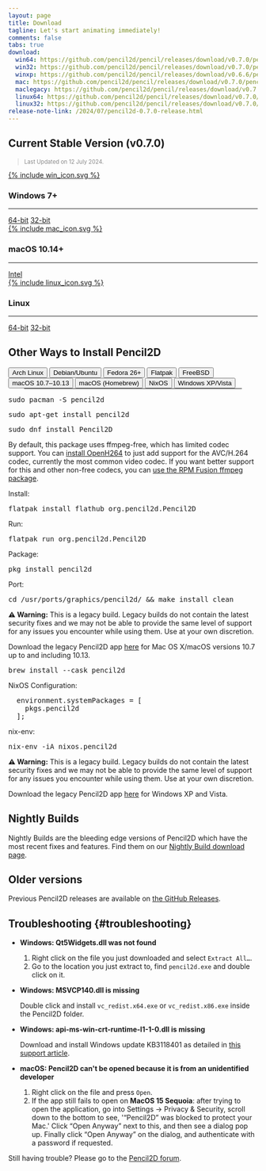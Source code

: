 ```yaml
---
layout: page
title: Download
tagline: Let's start animating immediately!
comments: false
tabs: true
download:
  win64: https://github.com/pencil2d/pencil/releases/download/v0.7.0/pencil2d-win64-0.7.0.zip
  win32: https://github.com/pencil2d/pencil/releases/download/v0.7.0/pencil2d-win32-0.7.0.zip
  winxp: https://github.com/pencil2d/pencil/releases/download/v0.6.6/pencil2d-winxp-0.6.6.zip
  mac: https://github.com/pencil2d/pencil/releases/download/v0.7.0/pencil2d-mac-0.7.0.zip
  maclegacy: https://github.com/pencil2d/pencil/releases/download/v0.7.0/pencil2d-mac-legacy-0.7.0.zip
  linux64: https://github.com/pencil2d/pencil/releases/download/v0.7.0/pencil2d-linux-amd64-0.7.0.AppImage
  linux32: https://github.com/pencil2d/pencil/releases/download/v0.7.0/pencil2d-linux-i386-0.7.0.AppImage
release-note-link: /2024/07/pencil2d-0.7.0-release.html
---
```


## Current Stable Version (v0.7.0)

<blockquote style="color:#898989;font-size:0.8em">
Last Updated on 12 July 2024. <!-- <a href="{{ page.release-note-link }}">What's New?</a> -->
</blockquote>

<div class="download-tiles">

<div class="download-tile">
  <a href="{{ page.download.win64 }}">
    {% include win_icon.svg %}
  </a>
  <h3>Windows 7+</h3>
  <hr>
  <a href="{{ page.download.win64 }}">64-bit</a>
  <span class="vertical-separator"></span>
  <a href="{{ page.download.win32 }}">32-bit</a>
</div>

<div class="download-tile">
  <a href="{{ page.download.mac }}">
    {% include mac_icon.svg %}
  </a>
  <h3>macOS 10.14+</h3>
  <hr>
  <a href="{{ page.download.mac }}">Intel</a><br>
</div>

<div class="download-tile">
  <a href="{{ page.download.linux64 }}">
    {% include linux_icon.svg %}
  </a>
  <h3>Linux</h3>
  <hr>
  <a href="{{ page.download.linux64 }}">64-bit</a>
  <span class="vertical-separator"></span>
  <a href="{{ page.download.linux32 }}">32-bit</a>
</div>

</div>
<div style="clear:both"></div>

## Other Ways to Install Pencil2D

<div class="tabs">
  <button class="tablinks" onclick="openTab(event, 'arch')" id="defaultTab">Arch Linux</button>
  <button class="tablinks" onclick="openTab(event, 'debian')">Debian/Ubuntu</button>
  <button class="tablinks" onclick="openTab(event, 'fedora')">Fedora 26+</button>
  <button class="tablinks" onclick="openTab(event, 'flatpak')">Flatpak</button>
  <button class="tablinks" onclick="openTab(event, 'freebsd')">FreeBSD</button>
  <button class="tablinks" onclick="openTab(event, 'mac-legacy')">macOS 10.7&ndash;10.13</button>
  <button class="tablinks" onclick="openTab(event, 'cask')">macOS (Homebrew)</button>
  <button class="tablinks" onclick="openTab(event, 'nixos')">NixOS</button>
  <button class="tablinks" onclick="openTab(event, 'windows-legacy')">Windows XP/Vista</button>
</div>

<hr style="margin: 0 2rem;">

<div id="arch" class="tabcontent">
<pre>sudo pacman -S pencil2d</pre>
</div>

<div id="debian" class="tabcontent">
<pre>sudo apt-get install pencil2d</pre>
</div>

<div id="fedora" class="tabcontent">
<pre>sudo dnf install Pencil2D</pre>
<p>By default, this package uses ffmpeg-free, which has limited codec support. You can <a href="https://docs.fedoraproject.org/en-US/quick-docs/openh264/" target="_blank">install OpenH264</a> to just add support for the AVC/H.264 codec, currently the most common video codec. If you want better support for this and other non-free codecs, you can <a href="https://rpmfusion.org/Howto/Multimedia" target="_blank">use the RPM Fusion ffmpeg package</a>.</p>
</div>

<div id="flatpak" class="tabcontent">
<p>Install:</p>
<pre>flatpak install flathub org.pencil2d.Pencil2D</pre>
<p>Run:</p>
<pre>flatpak run org.pencil2d.Pencil2D</pre>
</div>

<div id="freebsd" class="tabcontent">
<p>Package:</p>
<pre>pkg install pencil2d</pre>
<p>Port:</p>
<pre>cd /usr/ports/graphics/pencil2d/ && make install clean</pre>
</div>

<div id="mac-legacy" class="tabcontent">
<div class="warning-box"><span style="font-weight: bold;">&#9888; Warning:</span> This is a legacy build. Legacy builds do not contain the latest security fixes and we may not be able to provide the same level of support for any issues you encounter while using them. Use at your own discretion.</div>
<p>Download the legacy Pencil2D app <a href="{{ page.download.maclegacy }}">here</a> for Mac OS X/macOS versions 10.7 up to and including 10.13.</p>
</div>

<div id="cask" class="tabcontent">
<pre>brew install --cask pencil2d</pre>
</div>

<div id="nixos" class="tabcontent">
<p>NixOS Configuration:</p>
<pre>
  environment.systemPackages = [
    pkgs.pencil2d
  ];
</pre>
<p>nix-env:</p>
<pre>nix-env -iA nixos.pencil2d</pre>
</div>

<div id="windows-legacy" class="tabcontent">
<div class="warning-box"><span style="font-weight: bold;">&#9888; Warning:</span> This is a legacy build. Legacy builds do not contain the latest security fixes and we may not be able to provide the same level of support for any issues you encounter while using them. Use at your own discretion.</div>
<p>Download the legacy Pencil2D app <a href="{{ page.download.winxp }}">here</a> for Windows XP and Vista.</p>
</div>

<script>document.getElementById("defaultTab").click();</script>


## Nightly Builds

Nightly Builds are the bleeding edge versions of Pencil2D which have the most recent fixes and features.
Find them on our [Nightly Build download page](nightly/).


## Older versions

Previous Pencil2D releases are available on [the GitHub Releases][gh-releases].

[gh-releases]: https://github.com/pencil2d/pencil/releases
[bb-downloads]: https://bitbucket.org/chchwy/pencil2d/downloads/

## Troubleshooting {#troubleshooting}

- **Windows: Qt5Widgets.dll was not found**

    1. Right click on the file you just downloaded and select `Extract All…`.
    2. Go to the location you just extract to, find `pencil2d.exe` and double click on it.

- **Windows: MSVCP140.dll is missing**

    Double click and install `vc_redist.x64.exe` or `vc_redist.x86.exe` inside the Pencil2D folder.

- **Windows: api-ms-win-crt-runtime-l1-1-0.dll is missing**

    Download and install Windows update KB3118401 as detailed in
    [this support article](https://support.microsoft.com/kb/KB3118401#ID0EFH).

- **macOS: Pencil2D can't be opened because it is from an unidentified developer**

    1. Right click on the file and press `Open`.
    2. If the app still fails to open on **MacOS 15 Sequoia**: after trying to open the application, go into Settings → Privacy & Security, scroll down to the bottom to see, '“Pencil2D” was blocked to protect your Mac.' Click “Open Anyway” next to this, and then see a dialog pop up. Finally click “Open Anyway” on the dialog, and authenticate with a password if requested.

Still having trouble? Please go to the [Pencil2D forum](https://discuss.pencil2d.org/c/support).
